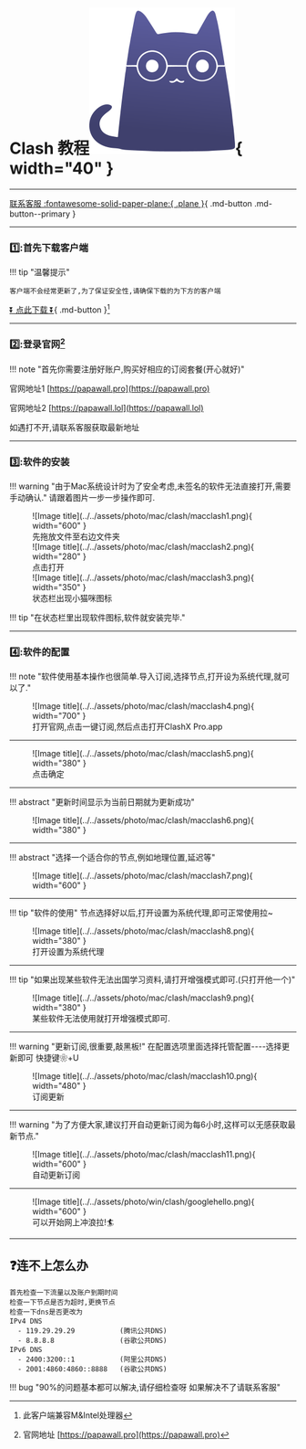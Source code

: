 # Clash 教程![Image title](../../assets/photo/win/clash/clashlogo.png){ width="40" }
---

[联系客服 :fontawesome-solid-paper-plane:{ .plane }](../../chat.html){ .md-button .md-button--primary }

---

### 1️⃣:首先下载客户端
!!! tip "温馨提示"
    
    客户端不会经常更新了,为了保证安全性,请确保下载的为下方的客户端 
    
[⏬ 点此下载 ⏬](https://154.12.80.60/Clash_Mac.dmg){ .md-button }[^1] 

---

### 2️⃣:登录官网[^2] 

!!! note "首先你需要注册好账户,购买好相应的订阅套餐(开心就好)"

官网地址1 [https://papawall.pro](https://papawall.pro)

官网地址2 [https://papawall.lol](https://papawall.lol)

如遇打不开,请联系客服获取最新地址
    
---

### 3️⃣:软件的安装
!!! warning "由于Mac系统设计时为了安全考虑,未签名的软件无法直接打开,需要手动确认."
    请跟着图片一步一步操作即可.
<figure markdown="span">
![Image title](../../assets/photo/mac/clash/macclash1.png){ width="600" }
  <figcaption>先拖放文件至右边文件夹</figcaption>
![Image title](../../assets/photo/mac/clash/macclash2.png){ width="280" }
  <figcaption>点击打开</figcaption>
![Image title](../../assets/photo/mac/clash/macclash3.png){ width="350" }
  <figcaption>状态栏出现小猫咪图标</figcaption>
</figure>
!!! tip "在状态栏里出现软件图标,软件就安装完毕."

---

### 4️⃣:软件的配置
!!! note "软件使用基本操作也很简单.导入订阅,选择节点,打开设为系统代理,就可以了."
<figure markdown="span">
![Image title](../../assets/photo/mac/clash/macclash4.png){ width="700" }
  <figcaption>打开官网,点击一键订阅,然后点击打开ClashX Pro.app</figcaption>
</figure>

---

<figure markdown="span">
![Image title](../../assets/photo/mac/clash/macclash5.png){ width="380" }
  <figcaption>点击确定</figcaption>
 </figure>

 ---

!!! abstract "更新时间显示为当前日期就为更新成功"
<figure markdown="span">
![Image title](../../assets/photo/mac/clash/macclash6.png){ width="380" }
</figure>

---

!!! abstract "选择一个适合你的节点,例如地理位置,延迟等"
<figure markdown="span"> 
![Image title](../../assets/photo/mac/clash/macclash7.png){ width="600" }
</figure>

---

!!! tip "软件的使用"
    节点选择好以后,打开设置为系统代理,即可正常使用拉~
<figure markdown="span">
![Image title](../../assets/photo/mac/clash/macclash8.png){ width="380" }
  <figcaption>打开设置为系统代理</figcaption>
</figure>

---

!!! tip "如果出现某些软件无法出国学习资料,请打开增强模式即可.(只打开他一个)"
<figure markdown="span">
![Image title](../../assets/photo/mac/clash/macclash9.png){ width="380" }
  <figcaption>某些软件无法使用就打开增强模式即可.</figcaption>
</figure>

---

!!! warning "更新订阅,很重要,敲黑板!"
    在配置选项里面选择托管配置----选择更新即可 快捷键❀+U
<figure markdown="span">
![Image title](../../assets/photo/mac/clash/macclash10.png){ width="480" }
  <figcaption>订阅更新</figcaption>
</figure>

---

!!! warning "为了方便大家,建议打开自动更新订阅为每6小时,这样可以无感获取最新节点."
<figure markdown="span">
![Image title](../../assets/photo/mac/clash/macclash11.png){ width="600" }
  <figcaption>自动更新订阅</figcaption>
</figure>

---

<figure markdown="span">
![Image title](../../assets/photo/win/clash/googlehello.png){ width="600" }
  <figcaption>可以开始网上冲浪拉!🏄‍</figcaption>
</figure>

---

## ❓连不上怎么办
    首先检查一下流量以及账户到期时间
    检查一下节点是否为超时,更换节点
    检查一下dns是否更改为
    IPv4 DNS
      - 119.29.29.29           (腾讯公共DNS)
      - 8.8.8.8                (谷歌公共DNS)
    IPv6 DNS
      - 2400:3200::1           (阿里公共DNS)
      - 2001:4860:4860::8888   (谷歌公共DNS)
!!! bug "90%的问题基本都可以解决,请仔细检查呀 如果解决不了请联系客服"





[^1]: 此客户端兼容M&Intel处理器
[^2]: 官网地址 [https://papawall.pro](https://papawall.pro)